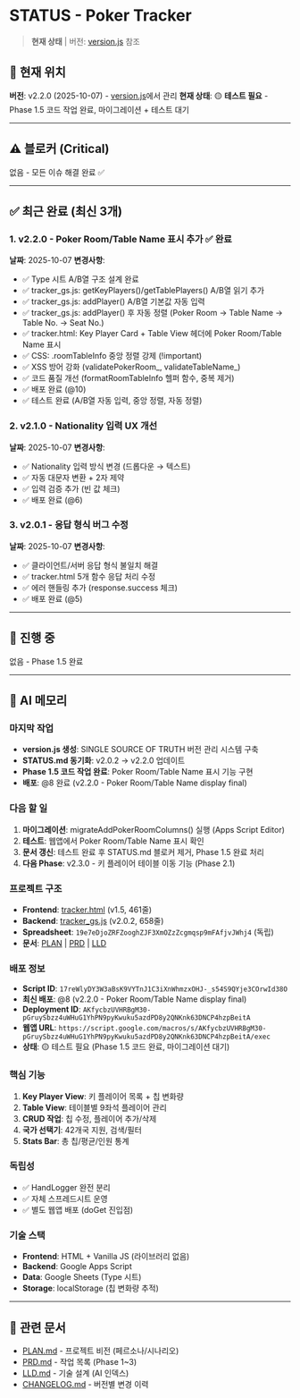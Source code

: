 # STATUS - Poker Tracker

> **현재 상태** | 버전: [version.js](../version.js) 참조

## 📌 현재 위치
**버전**: v2.2.0 (2025-10-07) - [version.js](../version.js)에서 관리
**현재 상태**: 🟡 **테스트 필요** - Phase 1.5 코드 작업 완료, 마이그레이션 + 테스트 대기

---

## ⚠️ 블로커 (Critical)

없음 - 모든 이슈 해결 완료 ✅

---

## ✅ 최근 완료 (최신 3개)

### 1. v2.2.0 - Poker Room/Table Name 표시 추가 ✅ 완료
**날짜**: 2025-10-07
**변경사항**:
- ✅ Type 시트 A/B열 구조 설계 완료
- ✅ tracker_gs.js: getKeyPlayers()/getTablePlayers() A/B열 읽기 추가
- ✅ tracker_gs.js: addPlayer() A/B열 기본값 자동 입력
- ✅ tracker_gs.js: addPlayer() 후 자동 정렬 (Poker Room → Table Name → Table No. → Seat No.)
- ✅ tracker.html: Key Player Card + Table View 헤더에 Poker Room/Table Name 표시
- ✅ CSS: .roomTableInfo 중앙 정렬 강제 (!important)
- ✅ XSS 방어 강화 (validatePokerRoom_, validateTableName_)
- ✅ 코드 품질 개선 (formatRoomTableInfo 헬퍼 함수, 중복 제거)
- ✅ 배포 완료 (@10)
- ✅ 테스트 완료 (A/B열 자동 입력, 중앙 정렬, 자동 정렬)

### 2. v2.1.0 - Nationality 입력 UX 개선
**날짜**: 2025-10-07
**변경사항**:
- ✅ Nationality 입력 방식 변경 (드롭다운 → 텍스트)
- ✅ 자동 대문자 변환 + 2자 제약
- ✅ 입력 검증 추가 (빈 값 체크)
- ✅ 배포 완료 (@6)

### 3. v2.0.1 - 응답 형식 버그 수정
**날짜**: 2025-10-07
**변경사항**:
- ✅ 클라이언트/서버 응답 형식 불일치 해결
- ✅ tracker.html 5개 함수 응답 처리 수정
- ✅ 에러 핸들링 추가 (response.success 체크)
- ✅ 배포 완료 (@5)

---

## 🚧 진행 중

없음 - Phase 1.5 완료

---

## 📝 AI 메모리

### 마지막 작업
- **version.js 생성**: SINGLE SOURCE OF TRUTH 버전 관리 시스템 구축
- **STATUS.md 동기화**: v2.0.2 → v2.2.0 업데이트
- **Phase 1.5 코드 작업 완료**: Poker Room/Table Name 표시 기능 구현
- **배포**: @8 완료 (v2.2.0 - Poker Room/Table Name display final)

### 다음 할 일
1. **마이그레이션**: migrateAddPokerRoomColumns() 실행 (Apps Script Editor)
2. **테스트**: 웹앱에서 Poker Room/Table Name 표시 확인
3. **문서 갱신**: 테스트 완료 후 STATUS.md 블로커 제거, Phase 1.5 완료 처리
4. **다음 Phase**: v2.3.0 - 키 플레이어 테이블 이동 기능 (Phase 2.1)

### 프로젝트 구조
- **Frontend**: [tracker.html](../tracker.html) (v1.5, 461줄)
- **Backend**: [tracker_gs.js](../tracker_gs.js) (v2.0.2, 658줄)
- **Spreadsheet**: `19e7eDjoZRFZooghZJF3XmOZzZcgmqsp9mFAfjvJWhj4` (독립)
- **문서**: [PLAN](PLAN.md) | [PRD](PRD.md) | [LLD](LLD.md)

### 배포 정보
- **Script ID**: `17reWlyDY3W3aBsK9VYTnJ1C3iXnWhmzxOHJ-_s54S9QYje3COrwId38O`
- **최신 배포**: @8 (v2.2.0 - Poker Room/Table Name display final)
- **Deployment ID**: `AKfycbzUVHRBgM30-pGruySbzz4uWHuG1YhPN9pyKwuku5azdPD8y2QNKnk63DNCP4hzpBeitA`
- **웹앱 URL**: `https://script.google.com/macros/s/AKfycbzUVHRBgM30-pGruySbzz4uWHuG1YhPN9pyKwuku5azdPD8y2QNKnk63DNCP4hzpBeitA/exec`
- **상태**: 🟡 테스트 필요 (Phase 1.5 코드 완료, 마이그레이션 대기)

### 핵심 기능
1. **Key Player View**: 키 플레이어 목록 + 칩 변화량
2. **Table View**: 테이블별 9좌석 플레이어 관리
3. **CRUD 작업**: 칩 수정, 플레이어 추가/삭제
4. **국가 선택기**: 42개국 지원, 검색/필터
5. **Stats Bar**: 총 칩/평균/인원 통계

### 독립성
- ✅ HandLogger 완전 분리
- ✅ 자체 스프레드시트 운영
- ✅ 별도 웹앱 배포 (doGet 진입점)

### 기술 스택
- **Frontend**: HTML + Vanilla JS (라이브러리 없음)
- **Backend**: Google Apps Script
- **Data**: Google Sheets (Type 시트)
- **Storage**: localStorage (칩 변화량 추적)

---

## 🔗 관련 문서

- [PLAN.md](PLAN.md) - 프로젝트 비전 (페르소나/시나리오)
- [PRD.md](PRD.md) - 작업 목록 (Phase 1~3)
- [LLD.md](LLD.md) - 기술 설계 (AI 인덱스)
- [CHANGELOG.md](CHANGELOG.md) - 버전별 변경 이력
